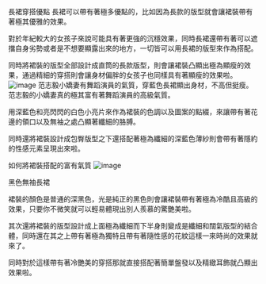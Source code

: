 長裙穿搭優點
長裙可以帶有著極多優點的，比如因為長款的版型就會讓裙裝帶有著極其優雅的效果。

對於年紀較大的女孩子來說可能具有著更強的沉穩效果，同時長裙還帶有著可以遮擋自身劣勢或者是不想要顯露出來的地方，一切皆可以用長裙的版型來作為搭配。

同時將裙裝的版型全部設計成直筒的長款版型，則會讓裙裝凸顯出極為顯瘦的效果，通過精細的穿搭則會讓身材偏胖的女孩子也同樣具有著顯瘦的效果啦。
![image](https://user-images.githubusercontent.com/97593296/150747833-6d91dc93-b692-427b-95dc-bb5413bf85b1.png)
范志毅小嬌妻有舞蹈演員的氣質，穿藍色長裙顯出身材，不高但挺瘦。范志毅的小嬌妻真的極其富有著舞蹈演員的高級氣質。

用深藍色和亮閃閃的白色小亮片來作為裙裝的色調以及圖案的點綴，來讓帶有著花邊的領口以及無袖之處凸顯著纖細的胳膊。

同時還將裙裝設計成包臀版型之下還搭配著極為纖細的深藍色薄紗則會帶有著隱約的性感元素呈現出來啦。

如何將裙裝搭配的富有氣質
![image](https://user-images.githubusercontent.com/97593296/150747856-203dcced-856e-43e4-a1d0-5bb2bd7eb713.png)

黑色無袖長裙

裙裝的顏色是普通的深黑色，光是純正的黑色則會讓裙裝帶有著極為冷酷且高級的效果，只要你不微笑就可以輕易體現出別人羨慕的驚艷美啦。

其次還將裙裝的版型設計成上面極為纖細而下半身則變成是纖細和闊氣版型的結合體，同時還在其之上帶有著極為獨特且帶有著隨性感的花紋這樣一來時尚的效果就來了。

同時對於這樣帶有著冷艷美的穿搭那就直接搭配著簡單盤發以及精緻耳飾就凸顯出效果啦。
